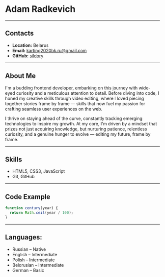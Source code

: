# Adam Radkevich

---

## Contacts

- **Location:** Belarus
- **Email:** [karting2020bk.ru@gmail.com](mailto:karting2020bk.ru@gmail.com)
- **GitHub:** [sildory](https://github.com/sildory)

---

## About Me

I'm a budding frontend developer, embarking on this journey with wide-eyed curiosity and a meticulous attention to detail. Before diving into code, I honed my creative skills through video editing, where I loved piecing together stories frame by frame — skills that now fuel my passion for crafting seamless user experiences on the web.

I thrive on staying ahead of the curve, constantly tracking emerging technologies to inspire my growth. At my core, I'm driven by a mindset that prizes not just acquiring knowledge, but nurturing patience, relentless curiosity, and a genuine hunger to evolve — editing my future, frame by frame.

---

## Skills

- HTML5, CSS3, JavaScript
- Git, GitHub

---

## Code Example

```javascript
function century(year) {
  return Math.ceil(year / 100);
}
```

---

## Languages:

- Russian – Native
- English – Intermediate
- Polish – Intermediate
- Belorusian – Intermediate
- German – Basic